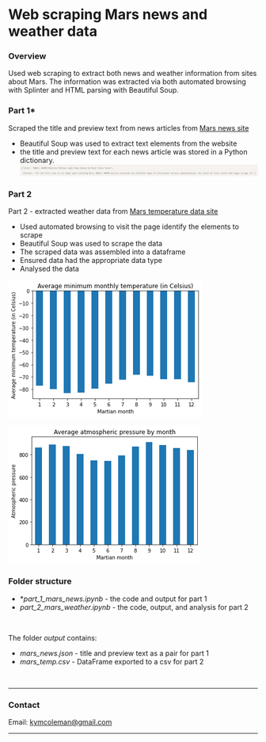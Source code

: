 # Web scraping Mars news and weather data

 ### **Overview**
Used web scraping to extract both news and weather information from sites about Mars. The information was extracted via both automated browsing with Splinter and HTML parsing with Beautiful Soup.


### **Part 1***
Scraped the title and preview text from news articles from [Mars news site](https://static.bc-edx.com/data/web/mars_news/index.html)
 - Beautiful Soup was used to extract text elements from the website
 - the title and preview text for each news article was stored in a Python dictionary.
 ![dict](dict.png)

### **Part 2**
 Part 2 - extracted weather data from [Mars temperature data site](https://static.bc-edx.com/data/web/mars_facts/temperature.html)
 - Used automated browsing to visit the page identify the elements to scrape
 - Beautiful Soup was used to scrape the data
 - The scraped data was assembled into a dataframe
 - Ensured data had the appropriate data type
 - Analysed the data
 
![temp](minimum_monthly_temp.png)

![pressure](atmospheric_pressure.png)
 
 ### **Folder structure**
- **part_1_mars_news.ipynb* - the code and output for part 1
 - *part_2_mars_weather.ipynb* - the code, output, and analysis for part 2
 <br/>

The folder *output* contains:
- *mars_news.json* - title and preview text as a pair for part 1
- *mars_temp.csv* - DataFrame exported to a csv for part 2


<br>

---

### **Contact**
Email: kymcoleman@gmail.com

---